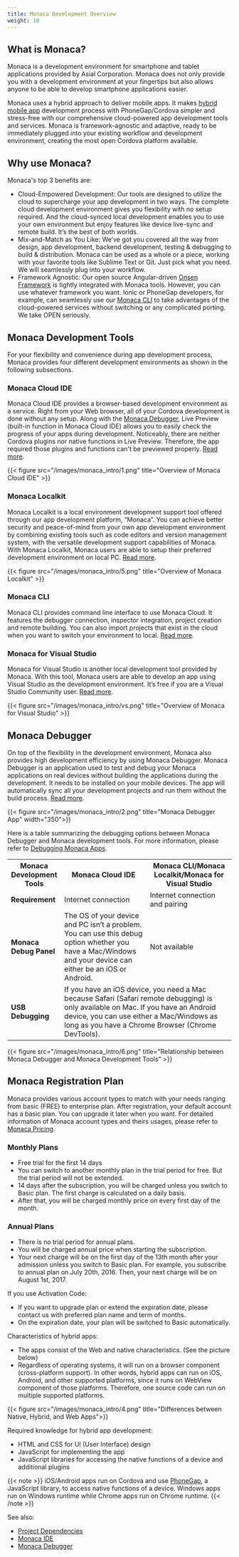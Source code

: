 ```yaml
---
title: Monaca Development Overview
weight: 10
---
```


## What is Monaca?

Monaca is a development environment for smartphone and tablet applications provided by Asial Corporation. Monaca does not only provide you with a development environment at your fingertips but also allows anyone to be able to develop smartphone applications easier.

Monaca uses a hybrid approach to deliver mobile apps. It makes [hybrid mobile app](#feature_hybrid_app) development process with PhoneGap/Cordova simpler and stress-free with our comprehensive cloud-powered app development tools and services. Monaca is framework-agnostic and adaptive, ready to be immediately plugged into your existing workflow and development environment, creating the most open Cordova platform available.

## Why use Monaca?

Monaca's top 3 benefits are:

-   Cloud-Empowered Development: Our tools are designed to utilize the
    cloud to supercharge your app development in two ways. The complete
    cloud development environment gives you flexibility with no setup
    required. And the cloud-synced local development enables you to use
    your own environment but enjoy features like device live-sync and
    remote build. It’s the best of both worlds.
-   Mix-and-Match as You Like: We’ve got you covered all the way from
    design, app development, backend development, testing & debugging to
    build & distribution. Monaca can be used as a whole or a piece,
    working with your favorite tools like Sublime Text or Git. Just pick
    what you need. We will seamlessly plug into your workflow.
-   Framework Agnostic: Our open source Angular-driven [Onsen
    Framework](http://onsen.io/) is tightly integrated with Monaca
    tools. However, you can use whatever framework you want. Ionic or
    PhoneGap developers, for example, can seamlessly use our [Monaca CLI](/en/products_guide/monaca_cli/) to take advantages of the
    cloud-powered services without switching or any complicated porting.
    We take OPEN seriously.

## Monaca Development Tools

For your flexibility and convenience during app development process,
Monaca provides four different development environments as shown in the
following subsections.

### Monaca Cloud IDE

Monaca Cloud IDE provides a browser-based development environment as a
service. Right from your Web browser, all of your Cordova development is
done without any setup. Along with the [Monaca Debugger](#monaca_debugger_intro), Live
Preview (built-in function in Monaca Cloud IDE) allows you to easily
check the progress of your apps during development. Noticeably, there
are neither Cordova plugins nor native functions in Live Preview.
Therefore, the app required those plugins and functions can't be
previewed properly. [Read more](/en/products_guide/monaca_ide/).

{{< figure src="/images/monaca_intro/1.png" title="Overview of Monaca Cloud IDE" >}}

### Monaca Localkit

Monaca Localkit is a local environment development support tool offered
through our app development platform, “Monaca”. You can achieve better
security and peace-of-mind from your own app development environment by
combining existing tools such as code editors and version management
system, with the versatile development support capabilities of Monaca.
With Monaca Localkit, Monaca users are able to setup their preferred
development environment on local PC. [Read more](/en/products_guide/monaca_localkit/).

{{< figure src="/images/monaca_intro/5.png" title="Overview of Monaca Localkit" >}}


### Monaca CLI

Monaca CLI provides command line interface to use Monaca Cloud. It
features the debugger connection, inspector integration, project
creation and remote building. You can also import projects that exist in
the cloud when you want to switch your environment to local. [Read more](/en/products_guide/monaca_cli/).


### Monaca for Visual Studio

Monaca for Visual Studio is another local development tool provided by
Monaca. With this tool, Monaca users are able to develop an app using
Visual Studio as the development environment. It’s free if you are a
Visual Studio Community user. [Read more](/en/products_guide/monaca_vs/).


{{< figure src="/images/monaca_intro/vs.png" title="Overview of Monaca for Visual Studio" >}}


## Monaca Debugger

On top of the flexibility in the development environment, Monaca also
provides high development efficiency by using Monaca Debugger. Monaca
Debugger is an application used to test and debug your Monaca
applications on real devices without building the applications during
the development. It needs to be installed on your mobile devices. The
app will automatically sync all your development projects and run them
without the build process. [Read more](/en/products_guide/debugger/).


{{< figure src="/images/monaca_intro/2.png" title="Monaca Debugger App" width="350">}}


Here is a table summarizing the debugging options between Monaca
Debugger and Monaca development tools. For more information, please
refer to [Debugging Monaca Apps](/en/products_guide/debugger/debug/).


<table class="small">
    <tr>
        <th width="22%">Monaca Development Tools</th>
        <th>Monaca Cloud IDE</th>
        <th width="38%">Monaca CLI/Monaca Localkit/Monaca for Visual Studio</th>
    </tr>
    <tr>
        <td><b>Requirement</b></td>
        <td>Internet connection</td>
        <td>Internet connection and pairing</td>
    </tr>
    <tr>
        <td><b>Monaca Debug Panel</b></td>
        <td>The OS of your device and PC isn’t a problem. You can use this debug option whether you have a Mac/Windows and your device can either be an iOS or Android.</td>
        <td>Not available</td>
    </tr>
    <tr>
        <td><b>USB Debugging</b></td>
        <td colspan="2">If you have an iOS device, you need a Mac because Safari (Safari remote debugging) is only available on Mac. If you have an Android device, you can use either a Mac/Windows as long as you have a Chrome Browser (Chrome DevTools).</td>
    </tr>
</table>

{{< figure src="/images/monaca_intro/6.png" title="Relationship between Monaca Debugger and Monaca Development Tools" >}}


## Monaca Registration Plan

Monaca provides various account types to match with your needs ranging
from basic (FREE) to enterprise plan. After registration, your default
account has a basic plan. You can upgrade it later when you want. For
detailed information of Monaca account types and theirs usages, please
refer to [Monaca Pricing](https://monaca.io/pricing.html).

### Monthly Plans

- Free trial for the first 14 days
- You can switch to another monthly plan in the trial period for free. But the trial period will not be extended.
- 14 days after the subscription, you will be charged unless you switch to Basic plan. The first charge is calculated on a daily basis.
- After that, you will be charged monthly price on every first day of the month.

### Annual Plans

-   There is no trial period for annual plans.
-   You will be charged annual price when starting the subscription.
-   Your next charge will be on the first day of the 13th month after
    your admission unless you switch to Basic plan. For example, you
    subscribe to annual plan on July 20th, 2016. Then, your next charge
    will be on August 1st, 2017.

If you use Activation Code:

-   If you want to upgrade plan or extend the expiration date, please
    contact us with preferred plan name and term of months.
-   On the expiration date, your plan will be switched to Basic
    automatically.




Characteristics of hybrid apps:

-   The apps consist of the Web and native characteristics. (See the
    picture below)
-   Regardless of operating systems, it will run on a browser component
    (cross-platform support). In other words, hybrid apps can run on
    iOS, Android, and other supported platforms, since it runs on
    WebView component of those platforms. Therefore, one source code can
    run on multiple supported platforms.

{{< figure src="/images/monaca_intro/4.png" title="Differences between Native, Hybrid, and Web Apps">}}


Required knowledge for hybrid app development:

* HTML and CSS for UI (User Interface) design
* JavaScript for implementing the app
* JavaScript libraries for accessing the native functions of a device and additional plugins

{{< note >}}
    iOS/Android apps run on Cordova and use <a href="http://phonegap.com/">PhoneGap</a>, a JavaScript library, to access native functions of a device. Windows apps run on Windows runtime while Chrome apps run on Chrome runtime.
{{< /note >}}


See also:

- [Project Dependencies](/en/products_guide/monaca_ide/dependencies)
- [Monaca IDE](/en/products_guide/monaca_ide)
- [Monaca Debugger](/en/products_guide/debugger)
